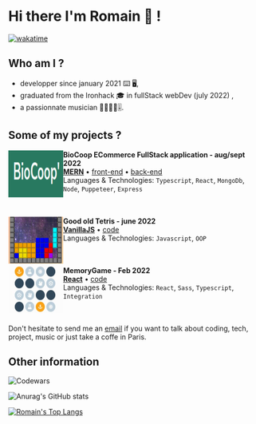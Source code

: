 # Hi there I'm Romain 👋 !
[![wakatime](https://wakatime.com/badge/user/fcd1c6ad-0299-464b-857c-6244ad4083ce.svg)](https://wakatime.com/@fcd1c6ad-0299-464b-857c-6244ad4083ce)

## Who am I ?

- developper since january 2021 ⌨️ 🖥️,
- graduated from the Ironhack 🎓 in fullStack webDev (july 2022) ,
- a passionnate musician 🎺🎹🎷🎸🎚️.

## Some of my projects ?

[<img align="left" height="94px" width="110px" alt="biocoop-image" src="https://github.com/RomainC75/RomainC75/raw/main/bioCoop.png"/>](https://biocoop-ecommerce.netlify.app/)

**BioCoop ECommerce FullStack application - aug/sept 2022** \
[**MERN**](https://biocoop-ecommerce.netlify.app/) • [front-end](https://github.com/RomainC75/ecommerce-front) • [back-end](https://github.com/RomainC75/ecommerce-back) \
Languages & Technologies: `Typescript`, `React`, `MongoDb`, `Node`, `Puppeteer`, `Express` \
<br/>
<br/>


[<img align="left" height="94px" width="110px" alt="tetris-image" src="https://github.com/RomainC75/RomainC75/raw/main/tetris.png"/>](https://romainc75.github.io/IronHack-retroTetris-JS/)

**Good old Tetris - june 2022** \
[**VanillaJS**](https://romainc75.github.io/IronHack-retroTetris-JS/) • [code](https://github.com/RomainC75/IronHack-retroTetris-JS) \
Languages & Technologies: `Javascript`, `OOP` \
<br/>
<br/>

[<img align="left" height="94px" width="110px" alt="memoryGame-image" src="https://github.com/RomainC75/RomainC75/raw/main/memoryGame.png"/>](https://romainchenard-memorygame.netlify.app/)

**MemoryGame - Feb 2022** \
[**React**](https://romainchenard-memorygame.netlify.app/) • [code](https://github.com/RomainC75/memoryGame-TS) \
Languages & Technologies: `React`, `Sass`, `Typescript`, `Integration` \
<br/>
<br/>

Don't hesitate to send me an [email](mailto:rom.chenard@gmail.com) if you want to talk about coding, tech, project, music or just take a coffe in Paris.

## Other information 


![Codewars](https://github.r2v.ch/codewars?user=RomainChnrd&stroke=COLOR)


![Anurag's GitHub stats](https://github-readme-stats.vercel.app/api?username=romainc75&show_icons=true&theme=radical)

[![Romain's Top Langs](https://github-readme-stats.vercel.app/api/top-langs/?username=romainc75&langs_count=8)](https://github.com/anuraghazra/github-readme-stats)
